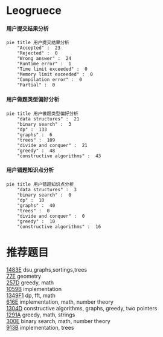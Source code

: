 # Leogruece

<!-- tabs:start -->



#### **用户提交结果分析**

```mermaid
pie title 用户提交结果分析
    "Accepted" :  23
    "Rejected" :  0
    "Wrong answer" :  24
    "Runtime error" :  1
    "Time limit exceeded" :  0
    "Memory limit exceeded" :  0
    "Compilation error" :  0
    "Partial" :  0
```

#### **用户做题类型偏好分析**

```mermaid
pie title 用户做题类型偏好分析
    "data structures" :  21
    "binary search" :  3
    "dp" :  133
    "graphs" :  6
    "trees" :  109
    "divide and conquer" :  21
    "greedy" :  48
    "constructive algorithms" :  43
```
#### **用户错题知识点分析**

```mermaid
pie title 用户错题知识点分析
    "data structures" :  3
    "binary search" :  0
    "dp" :  10
    "graphs" :  40
    "trees" :  0
    "divide and conquer" :  0
    "greedy" :  10
    "constructive algorithms" :  16
```



<!-- tabs:end -->
# 推荐题目
[1483E](https://codeforces.com/contest/1483/problem/E)		dsu,graphs,sortings,trees		  
[77E](https://codeforces.com/contest/77/problem/E)		geometry		  
[257D](https://codeforces.com/contest/257/problem/D)		greedy,
                        math		  
[1059B](https://codeforces.com/contest/1059/problem/B)		implementation		  
[1349F1](https://codeforces.com/contest/1349F/problem/1)		dp,
                        fft,
                        math		  
[616E](https://codeforces.com/contest/616/problem/E)		implementation,
                        math,
                        number theory		  
[1304D](https://codeforces.com/contest/1304/problem/D)		constructive algorithms,
                        graphs,
                        greedy,
                        two pointers		  
[1291A](https://codeforces.com/contest/1291/problem/A)		greedy,
                        math,
                        strings		  
[300E](https://codeforces.com/contest/300/problem/E)		binary search,
                        math,
                        number theory		  
[913B](https://codeforces.com/contest/913/problem/B)		implementation,
                        trees		  
